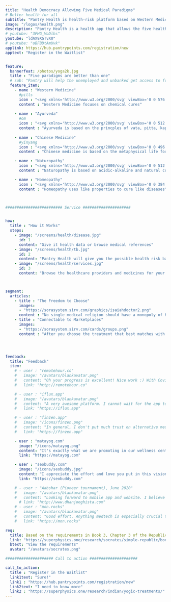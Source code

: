 ```yaml
---
title: "Health Democracy Allowing Five Medical Paradigms"
# Better health for all
subtitle: "Pantry Health is health-risk platform based on Western Medicine, Ayurveda, Chinese Medicine, Naturopathy, and Homeopathy"
image: "/logos/health.png"
description: "Pantry Health is a health app that allows the five health paradigms of Western Medicine, Ayurveda, Chinese Medicine, Naturopathy, and Homeopathy"
# youtube: "3FHG_VoDlhs"
youtube: "ldAX9XGTvX0"
# youtube: "oBFBDtAmUvk"
applink: https://hub.pantrypoints.com/registration/new
apptext: "Register in the Waitlist"


feature:
  bannerfeat: /photos/yoga2k.jpg
  title : "Five paradigms are better than one"
  # sub: "Pantry will help the unemployed and unbanked get access to food through their local community"
  feature_item:
    - name : "Western Medicine"
      #pills
      icon : "<svg xmlns='http://www.w3.org/2000/svg' viewBox='0 0 576 512' class='icon is-large' fill='dimgray'><!-- Font Awesome Free 5.15.1 by @fontawesome - https://fontawesome.com License - https://fontawesome.com/license/free (Icons: CC BY 4.0, Fonts: SIL OFL 1.1, Code: MIT License) --><path d='M112 32C50.1 32 0 82.1 0 144v224c0 61.9 50.1 112 112 112s112-50.1 112-112V144c0-61.9-50.1-112-112-112zm48 224H64V144c0-26.5 21.5-48 48-48s48 21.5 48 48v112zm139.7-29.7c-3.5-3.5-9.4-3.1-12.3.8-45.3 62.5-40.4 150.1 15.9 206.4 56.3 56.3 143.9 61.2 206.4 15.9 4-2.9 4.3-8.8.8-12.3L299.7 226.3zm229.8-19c-56.3-56.3-143.9-61.2-206.4-15.9-4 2.9-4.3 8.8-.8 12.3l210.8 210.8c3.5 3.5 9.4 3.1 12.3-.8 45.3-62.6 40.5-150.1-15.9-206.4z'/></svg>"
      content : "Western Medicine focuses on chemical cures"
      
    - name : "Ayurveda"
      #om
      icon : "<svg xmlns='http://www.w3.org/2000/svg' viewBox='0 0 512 512' class='icon is-large' fill='dimgray'><!-- Font Awesome Free 5.15.1 by @fontawesome - https://fontawesome.com License - https://fontawesome.com/license/free (Icons: CC BY 4.0, Fonts: SIL OFL 1.1, Code: MIT License) --><path d='M360.6 60.94a10.43 10.43 0 0 0 14.76 0l21.57-21.56a10.43 10.43 0 0 0 0-14.76L375.35 3.06c-4.08-4.07-10.68-4.07-14.76 0l-21.57 21.56a10.43 10.43 0 0 0 0 14.76l21.58 21.56zM412.11 192c-26.69 0-51.77 10.39-70.64 29.25l-24.25 24.25c-6.78 6.77-15.78 10.5-25.38 10.5H245c10.54-22.1 14.17-48.11 7.73-75.23-10.1-42.55-46.36-76.11-89.52-83.19-36.15-5.93-70.9 5.04-96.01 28.78-7.36 6.96-6.97 18.85 1.12 24.93l26.15 19.63c5.72 4.3 13.66 4.32 19.2-.21 8.45-6.9 19.02-10.71 30.27-10.71 26.47 0 48.01 21.53 48.01 48s-21.54 48-48.01 48h-31.9c-11.96 0-19.74 12.58-14.39 23.28l16.09 32.17c2.53 5.06 7.6 8.1 13.17 8.55h33.03c35.3 0 64.01 28.7 64.01 64s-28.71 64-64.01 64c-96.02 0-122.35-54.02-145.15-92.03-4.53-7.55-14.77-3.58-14.79 5.22C-.09 416 41.13 512 159.94 512c70.59 0 128.02-57.42 128.02-128 0-23.42-6.78-45.1-17.81-64h21.69c26.69 0 51.77-10.39 70.64-29.25l24.25-24.25c6.78-6.77 15.78-10.5 25.38-10.5 19.78 0 35.88 16.09 35.88 35.88V392c0 13.23-18.77 24-32.01 24-39.4 0-66.67-24.24-81.82-42.89-4.77-5.87-14.2-2.54-14.2 5.02V416s0 64 96.02 64c48.54 0 96.02-39.47 96.02-88V291.88c0-55.08-44.8-99.88-99.89-99.88zm42.18-124.73c-85.55 65.12-169.05 2.75-172.58.05-6.02-4.62-14.44-4.38-20.14.55-5.74 4.92-7.27 13.17-3.66 19.8 1.61 2.95 40.37 72.34 118.8 72.34 79.92 0 98.78-31.36 101.75-37.66 1.02-2.12 1.53-4.47 1.53-6.83V80c0-13.22-15.14-20.69-25.7-12.73z'/></svg>"
      content : "Ayurveda is based on the princples of vata, pitta, kapha"
      
    - name : "Chinese Medicine"
      #yinyang
      icon : "<svg xmlns='http://www.w3.org/2000/svg' viewBox='0 0 496 512' class='icon is-large' fill='dimgray'><!-- Font Awesome Free 5.15.1 by @fontawesome - https://fontawesome.com License - https://fontawesome.com/license/free (Icons: CC BY 4.0, Fonts: SIL OFL 1.1, Code: MIT License) --><path d='M248 8C111.03 8 0 119.03 0 256s111.03 248 248 248 248-111.03 248-248S384.97 8 248 8zm0 376c-17.67 0-32-14.33-32-32s14.33-32 32-32 32 14.33 32 32-14.33 32-32 32zm0-128c-53.02 0-96 42.98-96 96s42.98 96 96 96c-106.04 0-192-85.96-192-192S141.96 64 248 64c53.02 0 96 42.98 96 96s-42.98 96-96 96zm0-128c-17.67 0-32 14.33-32 32s14.33 32 32 32 32-14.33 32-32-14.33-32-32-32z'/></svg>"
      content : "Chinese medicine is based on the metaphysical life force called chi"

    - name : "Naturopathy"
      icon : "<svg xmlns='http://www.w3.org/2000/svg' viewBox='0 0 512 512' class='icon is-large' fill='dimgray'><!-- Font Awesome Free 5.15.1 by @fontawesome - https://fontawesome.com License - https://fontawesome.com/license/free (Icons: CC BY 4.0, Fonts: SIL OFL 1.1, Code: MIT License) --><path d='M501.54 60.91c17.22-17.22 12.51-46.25-9.27-57.14a35.696 35.696 0 0 0-37.37 3.37L251.09 160h151.37l99.08-99.09zM496 192H16c-8.84 0-16 7.16-16 16v32c0 8.84 7.16 16 16 16h16c0 80.98 50.2 150.11 121.13 178.32-12.76 16.87-21.72 36.8-24.95 58.69-1.46 9.92 6.04 18.98 16.07 18.98h223.5c10.03 0 17.53-9.06 16.07-18.98-3.22-21.89-12.18-41.82-24.95-58.69C429.8 406.11 480 336.98 480 256h16c8.84 0 16-7.16 16-16v-32c0-8.84-7.16-16-16-16z'/></svg>"
      content : "Naturopathy is based on acidic-alkaline and natural cures"

    - name : "Homeopathy"
      icon : "<svg xmlns='http://www.w3.org/2000/svg' viewBox='0 0 384 512' class='icon is-large' fill='dimgray'><!-- Font Awesome Free 5.15.1 by @fontawesome - https://fontawesome.com License - https://fontawesome.com/license/free (Icons: CC BY 4.0, Fonts: SIL OFL 1.1, Code: MIT License) --><path d='M32 192h120c4.4 0 8 3.6 8 8v16c0 4.4-3.6 8-8 8H32v64h120c4.4 0 8 3.6 8 8v16c0 4.4-3.6 8-8 8H32v64h120c4.4 0 8 3.6 8 8v16c0 4.4-3.6 8-8 8H32v64c0 17.6 14.4 32 32 32h256c17.6 0 32-14.4 32-32V128H32v64zM360 0H24C10.8 0 0 10.8 0 24v48c0 13.2 10.8 24 24 24h336c13.2 0 24-10.8 24-24V24c0-13.2-10.8-24-24-24z'/></svg>"
      content : "Homeopathy uses like properties to cure like diseases"      



######################### Service #####################


how:
  title : "How it Works"
  steps:
    - image: "/screens/health/disease.jpg"
      id: 1
      content: "Give it health data or browse medical references"  
    - image: "/screens/health/tb.jpg"
      id: 2
      content: "Pantry Health will give you the possible health risk based on your data or symptoms"
    - image: "/screens/health/services.jpg"
      id: 3
      content: "Browse the healthcare providers and medicines for your health problem"



segment:
  articles:
    - title : "The Freedom to Choose"
      images:
      - "https://sorasystem.sirv.com/graphics/isaiahdoctor2.png"
      content : "No single medical religion should have a monopoly of how people can get well. Medical Superphysics combines all data to come up with possible solutions through ISAIAH"
    - title : "Connectable to Marketplaces"
      images:
      - "https://sorasystem.sirv.com/cards/groups.png"
      content : "After you choose the treatment that best matches with you, the app can refer you to third-party suppliers via Marketplaces"




feedback:
  title: "Feedback"
  item:
    # - user : "remotehour.co"
    #   image: "/avatars/blankavatar.png"
    #   content: "Oh your progress is excellent! Nice work :) With Covid-19, we came to be careful about our health. So your product will be demanded"
    #   link: "http://remotehour.co"

    # - user : "iflux.app"
    #   image: "/avatars/blankavatar.png"
    #   content: "A very awesome platform. I cannot wait for the app to be released" 
    #   link: "https://iflux.app"

    # - user : "finzen.app"
    #   image: "/icons/finzen.png"
    #   content: "In general, I don't put much trust on alternative medicine, but I think that it does have a place in our modern health system and it can be a great complement. " 
    #   link: "https://finzen.app"      

    - user : "matayog.com"
      image: "/icons/matayog.png"
      content: "It's exactly what we are promoting in our wellness center -- a holistic health system!" 
      link: "https://matayog.com"

    - user : "seobuddy.com"
      image: "/icons/seobuddy.jpg"
      content: "I appreciate the effort and love you put in this vision." 
      link: "https://seobuddy.com"

    # - user : "Aabshar (Pioneer tournament), June 2020"
    #   image: "/avatars/blankavatar.png"
    #   content: "Looking forward to mobile app and website. I believe new medicines are more advanced"
      # link: "http://www.dhanjooghista.com"
    # - user : "mon.rocks"
    #   image: "/avatars/blankavatar.png"
    #   content: "Good effort. Anything medtech is especially crucial these days" 
    #   link: "https://mon.rocks"

req:
  title: Based on the requirements in Book 3, Chapter 3 of the Republic
  link: "https://superphysics.one/research/socrates/simple-republic/book-3/chapter-3"
  btext: "View the requirements"
  avatar: "/avatars/socrates.png"

##################### Call to action #####################

call_to_action:
  title : "Register in the Waitlist"
  link1text: "Sure!"
  link1 : "https://hub.pantrypoints.com/registration/new"
  link2text: "I need to know more"
  link2 : "https://superphysics.one/research/indian/yogic-treatments/"
---
```


